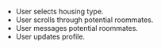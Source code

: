 - User selects housing type.
- User scrolls through potential roommates.
- User messages potential roommates.
- User updates profile.
